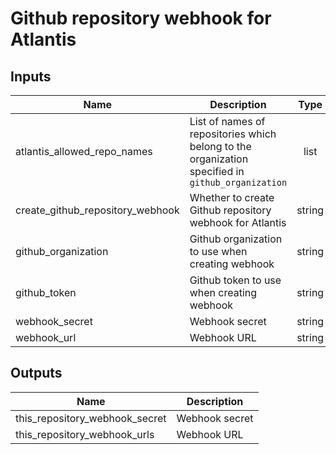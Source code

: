 # Github repository webhook for Atlantis

<!-- BEGINNING OF PRE-COMMIT-TERRAFORM DOCS HOOK -->
## Inputs

| Name | Description | Type | Default | Required |
|------|-------------|:----:|:-----:|:-----:|
| atlantis\_allowed\_repo\_names | List of names of repositories which belong to the organization specified in `github_organization` | list | n/a | yes |
| create\_github\_repository\_webhook | Whether to create Github repository webhook for Atlantis | string | `"true"` | no |
| github\_organization | Github organization to use when creating webhook | string | `""` | no |
| github\_token | Github token to use when creating webhook | string | `""` | no |
| webhook\_secret | Webhook secret | string | `""` | no |
| webhook\_url | Webhook URL | string | `""` | no |

## Outputs

| Name | Description |
|------|-------------|
| this\_repository\_webhook\_secret | Webhook secret |
| this\_repository\_webhook\_urls | Webhook URL |

<!-- END OF PRE-COMMIT-TERRAFORM DOCS HOOK -->
